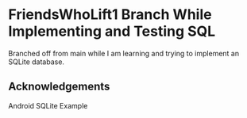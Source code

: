 # FriendsWhoLift1 Branch While Implementing and Testing SQL
Branched off from main while I am learning and trying to implement an SQLite database.

## Acknowledgements
Android SQLite Example
